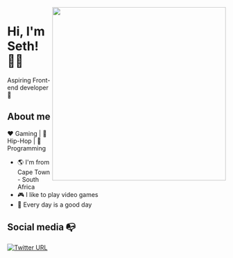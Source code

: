 <img align="right" width="400" height="400" src="https://external-content.duckduckgo.com/iu/?u=https%3A%2F%2Fmedia.giphy.com%2Fmedia%2FZVik7pBtu9dNS%2Fgiphy.gif&f=1&nofb=1">


# Hi, I'm Seth! :man_technologist:

Aspiring Front-end developer :robot: 



## About me 

:heart: Gaming | :black_heart: Hip-Hop | :blue_heart: Programming

- :earth_americas: I'm from Cape Town - South Africa
- :video_game: I like to play video games
- :gem: Every day is a good day


## Social media :mailbox_with_no_mail:

[![Twitter URL](https://img.shields.io/twitter/url?color=%230072b1&label=connect&logo=linkedin&logoColor=%230072b1&style=flat-square&url=https%3A%2F%2Fwww.linkedin.com%2Fin%2Falejandro-ramirez-ciceros%2F)](https://www.linkedin.com/in/webdevseth/)
